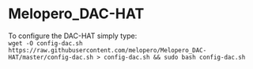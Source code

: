# Melopero_DAC-HAT

To configure the DAC-HAT simply type:  
`wget -O config-dac.sh  https://raw.githubusercontent.com/melopero/Melopero_DAC-HAT/master/config-dac.sh > config-dac.sh && sudo bash config-dac.sh`

